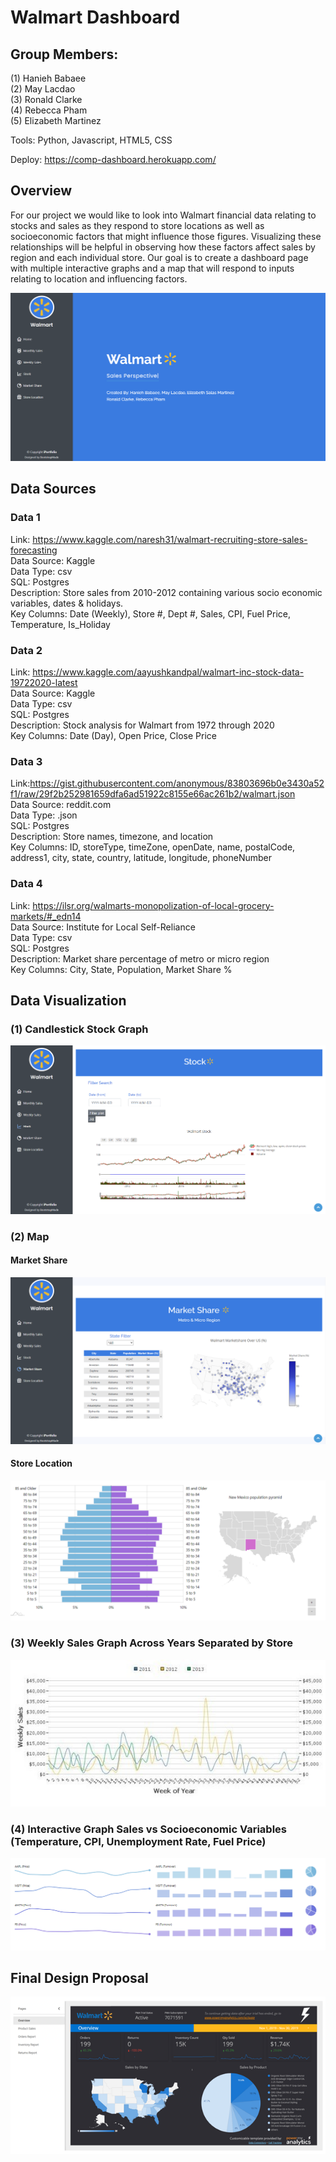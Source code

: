 # Walmart Dashboard
## Group Members: 
(1) Hanieh Babaee <br />
(2) May Lacdao <br />
(3) Ronald Clarke <br />
(4) Rebecca Pham <br />
(5) Elizabeth Martinez

Tools: Python, Javascript, HTML5, CSS

Deploy: https://comp-dashboard.herokuapp.com/

## Overview
For our project we would like to look into Walmart financial data relating to stocks and sales as they respond to store locations as well as socioeconomic factors that might influence those figures. Visualizing these relationships will be helpful in observing how these factors affect sales by region and each individual store. Our goal is to create a dashboard page with multiple interactive graphs and a map that will respond to inputs relating to location and influencing factors.

![Candlestick Graph](images/Dashboard_Home.PNG)

## Data Sources
### Data 1
Link: https://www.kaggle.com/naresh31/walmart-recruiting-store-sales-forecasting  <br />
Data Source: Kaggle <br />
Data Type: csv <br />
SQL: Postgres <br />
Description: Store sales from 2010-2012 containing various socio economic variables, dates 
& holidays. <br />
Key Columns: Date (Weekly), Store #, Dept #, Sales, CPI, Fuel Price, Temperature, Is_Holiday <br />

### Data 2
Link: https://www.kaggle.com/aayushkandpal/walmart-inc-stock-data-19722020-latest <br />
Data Source: Kaggle <br />
Data Type: csv <br />
SQL: Postgres <br />
Description: Stock analysis for Walmart from 1972 through 2020 <br />
Key Columns: Date (Day), Open Price, Close Price <br />

### Data 3
Link:https://gist.githubusercontent.com/anonymous/83803696b0e3430a52f1/raw/29f2b252981659dfa6ad51922c8155e66ac261b2/walmart.json  <br />
Data Source: reddit.com <br />
Data Type: .json <br />
SQL: Postgres <br />
Description: Store names, timezone, and location <br />
Key Columns: ID, storeType, timeZone, openDate, name, postalCode, address1, city, state, country, latitude, longitude, phoneNumber  <br />

### Data 4
Link: https://ilsr.org/walmarts-monopolization-of-local-grocery-markets/#_edn14 <br />
Data Source: Institute for Local Self-Reliance <br />
Data Type: csv <br /> 
SQL: Postgres  <br />
Description: Market share percentage of metro or micro region <br />
Key Columns: City, State, Population, Market Share % <br />


## Data Visualization
### (1) Candlestick Stock Graph
![Candlestick Graph](images/Dashboard_Stock.PNG)

### (2) Map 
#### Market Share
![Candlestick Graph](images/Dashboard_Market.PNG)
#### Store Location
![Map Graph](images/Map2_Sample.PNG)

### (3) Weekly Sales Graph Across Years Separated by Store
![Map Graph](images/Sales_Sample.jpg)

### (4) Interactive Graph Sales vs Socioeconomic Variables (Temperature, CPI, Unemployment Rate, Fuel Price)
![Map Graph](images/Sales(2)_Sample.PNG)

## Final Design Proposal
![Dashboard Sample](images/Walmart_Sample.png)
